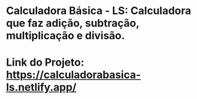 # Calculadora Básica - LS: Calculadora que faz adição, subtração, multiplicação e divisão.

# Link do Projeto: https://calculadorabasica-ls.netlify.app/
